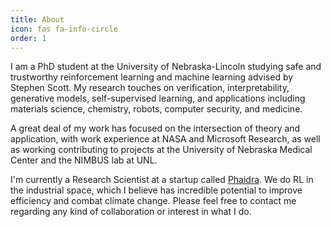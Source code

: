 ```yaml
---
title: About
icon: fas fa-info-circle
order: 1
---
```


I am a PhD student at the University of Nebraska-Lincoln studying safe and trustworthy reinforcement learning and machine learning advised by Stephen Scott. My research touches on verification, interpretability, generative models, self-supervised learning, and applications including materials science, chemistry, robots, computer security, and medicine.

A great deal of my work has focused on the intersection of theory and application, with work experience at NASA and Microsoft Research, as well as working contributing to projects at the University of Nebraska Medical Center and the NIMBUS lab at UNL.

I'm currently a Research Scientist at a startup called [Phaidra](https://www.phaidra.ai/). We do RL in the industrial space, which I believe has incredible potential to improve efficiency and combat climate change. Please feel free to contact me regarding any kind of collaboration or interest in what I do.
